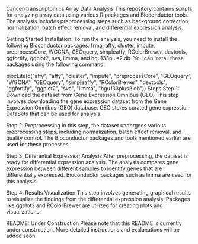 Cancer-transcriptomics
Array Data Analysis
This repository contains scripts for analyzing array data using various R packages and Bioconductor tools. The analysis includes preprocessing steps such as background correction, normalization, batch effect removal, and differential expression analysis.

Getting Started
Installation:
To run the analysis, you need to install the following Bioconductor packages: frma, affy, cluster, impute, preprocessCore, WGCNA, GEOquery, simpleaffy, RColorBrewer, devtools, ggfortify, ggplot2, sva, limma, and hgu133plus2.db. You can install these packages using the following command:

biocLite(c("affy", "affy", "cluster", "impute", "preprocessCore", "GEOquery", "WGCNA", "GEOquery", "simpleaffy", "RColorBrewer", "devtools", "ggfortify", "ggplot2", "sva", "limma", "hgu133plus2.db"))
Steps
Step 1: Download the dataset from Gene Expression Omnibus (GEO)
This step involves downloading the gene expression dataset from the Gene Expression Omnibus (GEO) database. GEO stores curated gene expression DataSets that can be used for analysis.

Step 2: Preprocessing
In this step, the dataset undergoes various preprocessing steps, including normalization, batch effect removal, and quality control. The Bioconductor packages and tools mentioned earlier are used for these processes.

Step 3: Differential Expression Analysis
After preprocessing, the dataset is ready for differential expression analysis. The analysis compares gene expression between different samples to identify genes that are differentially expressed. Bioconductor packages such as limma are used for this analysis.

Step 4: Results Visualization
This step involves generating graphical results to visualize the findings from the differential expression analysis. Packages like ggplot2 and RColorBrewer are utilized for creating plots and visualizations.

README: Under Construction
Please note that this README is currently under construction. More detailed instructions and explanations will be added soon.
